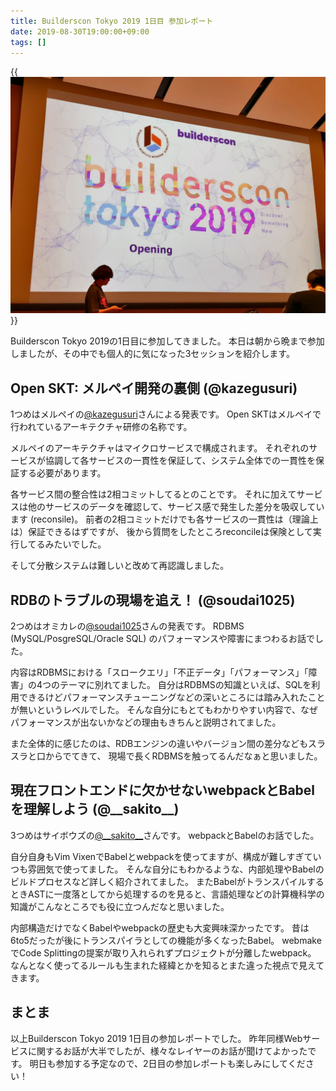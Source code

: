 ```yaml
---
title: Builderscon Tokyo 2019 1日目 参加レポート
date: 2019-08-30T19:00:00+09:00
tags: []
---
```


{{<img src="opening.jpg" alt="オープニング">}}

Builderscon Tokyo 2019の1日目に参加してきました。
本日は朝から晩まで参加しましたが、その中でも個人的に気になった3セッションを紹介します。

## Open SKT: メルペイ開発の裏側 (@kazegusuri)

1つめはメルペイの[@kazegusuri][]さんによる発表です。
Open SKTはメルペイで行われているアーキテクチャ研修の名称です。

<script async class="speakerdeck-embed" data-id="ca22c253538d4ad582b1c6e9dcdb0859" data-ratio="1.33333333333333" src="//speakerdeck.com/assets/embed.js"></script>

メルペイのアーキテクチャはマイクロサービスで構成されます。
それぞれのサービスが協調して各サービスの一貫性を保証して、システム全体での一貫性を保証する必要があります。

各サービス間の整合性は2相コミットしてるとのことです。
それに加えてサービスは他のサービスのデータを確認して、サービス感で発生した差分を吸収しています (reconsile)。
前者の2相コミットだけでも各サービスの一貫性は（理論上は）保証できるはずですが、
後から質問をしたところreconcileは保険として実行してるみたいでした。

そして分散システムは難しいと改めて再認識しました。

## RDBのトラブルの現場を追え！ (@soudai1025)

2つめはオミカレの[@soudai1025][]さんの発表です。
RDBMS (MySQL/PosgreSQL/Oracle SQL) のパフォーマンスや障害にまつわるお話でした。

<script async class="speakerdeck-embed" data-id="01bd006c18a641849c60256f8ef26bad" data-ratio="1.77777777777778" src="//speakerdeck.com/assets/embed.js"></script>

内容はRDBMSにおける「スロークエリ」「不正データ」「パフォーマンス」「障害」の4つのテーマに別れてました。
自分はRDBMSの知識といえば、SQLを利用できるけどパフォーマンスチューニングなどの深いところには踏み入れたことが無いというレベルでした。
そんな自分にもとてもわかりやすい内容で、なぜパフォーマンスが出ないかなどの理由もきちんと説明されてました。

また全体的に感じたのは、RDBエンジンの違いやバージョン間の差分などもスラスラと口からでてきて、
現場で長くRDBMSを触ってるんだなぁと思いました。

## 現在フロントエンドに欠かせないwebpackとBabelを理解しよう (@\_\_sakito\_\_)

3つめはサイボウズの[@\_\_sakito\_\_][]さんです。
webpackとBabelのお話でした。

<script async class="speakerdeck-embed" data-id="54b66529a79e4416aab68cdaa470e967" data-ratio="1.33333333333333" src="//speakerdeck.com/assets/embed.js"></script>

自分自身もVim VixenでBabelとwebpackを使ってますが、構成が難しすぎていつも雰囲気で使ってました。
そんな自分にもわかるような、内部処理やBabelのビルドプロセスなど詳しく紹介されてました。
またBabelがトランスパイルするときASTに一度落としてから処理するのを見ると、言語処理などの計算機科学の知識がこんなところでも役に立つんだなと思いました。

内部構造だけでなくBabelやwebpackの歴史も大変興味深かったです。
昔は6to5だったが後にトランスパイラとしての機能が多くなったBabel。
webmakeでCode Splittingの提案が取り入れられずプロジェクトが分離したwebpack。
なんとなく使ってるルールも生まれた経緯とかを知るとまた違った視点で見えてきます。

## まとま

以上Builderscon Tokyo 2019 1日目の参加レポートでした。
昨年同様Webサービスに関するお話が大半でしたが、様々なレイヤーのお話が聞けてよかったです。
明日も参加する予定なので、2日目の参加レポートも楽しみにしてください！


[@soudai1025]: https://twitter.com/soudai1025
[@kazegusuri]: https://twitter.com/kazegusuri
[@\_\_sakito\_\_]: https://twitter.com/__sakito__

